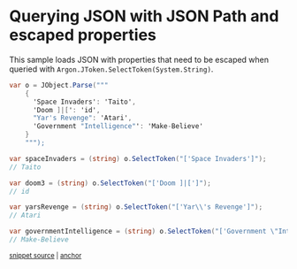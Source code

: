 # Querying JSON with JSON Path and escaped properties

This sample loads JSON with properties that need to be escaped when queried with `Argon.JToken.SelectToken(System.String)`.

<!-- snippet: QueryJsonSelectTokenEscaped -->
<a id='snippet-queryjsonselecttokenescaped'></a>
```cs
var o = JObject.Parse("""
    {
      'Space Invaders': 'Taito',
      'Doom ]|[': 'id',
      "Yar's Revenge": 'Atari',
      'Government "Intelligence"': 'Make-Believe'
    }
    """);

var spaceInvaders = (string) o.SelectToken("['Space Invaders']");
// Taito

var doom3 = (string) o.SelectToken("['Doom ]|[']");
// id

var yarsRevenge = (string) o.SelectToken("['Yar\\'s Revenge']");
// Atari

var governmentIntelligence = (string) o.SelectToken("['Government \"Intelligence\"']");
// Make-Believe
```
<sup><a href='/src/ArgonTests/Documentation/Samples/JsonPath/QueryJsonSelectTokenEscaped.cs#L10-L33' title='Snippet source file'>snippet source</a> | <a href='#snippet-queryjsonselecttokenescaped' title='Start of snippet'>anchor</a></sup>
<!-- endSnippet -->
